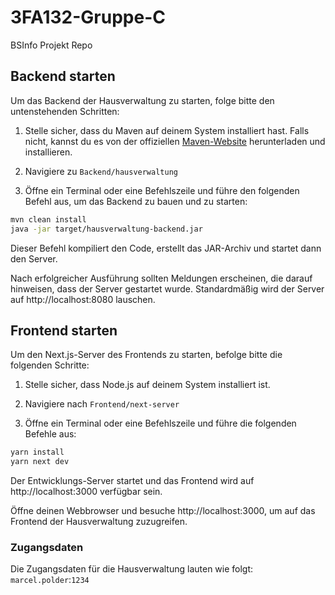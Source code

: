 # 3FA132-Gruppe-C
BSInfo Projekt Repo

## Backend starten

Um das Backend der Hausverwaltung zu starten, folge bitte den untenstehenden Schritten:

1. Stelle sicher, dass du Maven auf deinem System installiert hast. Falls nicht, kannst du es von der offiziellen [Maven-Website](https://maven.apache.org/download.cgi) herunterladen und installieren.

2. Navigiere zu `Backend/hausverwaltung`

3. Öffne ein Terminal oder eine Befehlszeile und führe den folgenden Befehl aus, um das Backend zu bauen und zu starten:

```bash
mvn clean install
java -jar target/hausverwaltung-backend.jar
```
Dieser Befehl kompiliert den Code, erstellt das JAR-Archiv und startet dann den Server.

Nach erfolgreicher Ausführung sollten Meldungen erscheinen, die darauf hinweisen, dass der Server gestartet wurde. Standardmäßig wird der Server auf http://localhost:8080 lauschen.

## Frontend starten

Um den Next.js-Server des Frontends zu starten, befolge bitte die folgenden Schritte:

1. Stelle sicher, dass Node.js auf deinem System installiert ist.

2. Navigiere nach `Frontend/next-server`

3. Öffne ein Terminal oder eine Befehlszeile und führe die folgenden Befehle aus:

```bash
yarn install
yarn next dev
```

Der Entwicklungs-Server startet und das Frontend wird auf http://localhost:3000 verfügbar sein.

Öffne deinen Webbrowser und besuche http://localhost:3000, um auf das Frontend der Hausverwaltung zuzugreifen.

### Zugangsdaten
Die Zugangsdaten für die Hausverwaltung lauten wie folgt:
`marcel.polder`:`1234`
